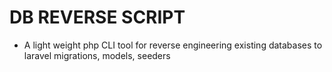 # DB REVERSE SCRIPT

+ A light weight php CLI tool for reverse engineering existing databases to laravel migrations, models, seeders